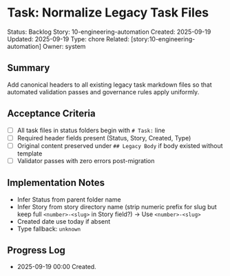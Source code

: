 # Task: Normalize Legacy Task Files
Status: Backlog
Story: 10-engineering-automation
Created: 2025-09-19
Updated: 2025-09-19
Type: chore
Related: [story:10-engineering-automation]
Owner: system

## Summary
Add canonical headers to all existing legacy task markdown files so that automated validation passes and governance rules apply uniformly.

## Acceptance Criteria
- [ ] All task files in status folders begin with `# Task:` line
- [ ] Required header fields present (Status, Story, Created, Type)
- [ ] Original content preserved under `## Legacy Body` if body existed without template
- [ ] Validator passes with zero errors post-migration

## Implementation Notes
- Infer Status from parent folder name
- Infer Story from story directory name (strip numeric prefix for slug but keep full `<number>-<slug>` in Story field?) → Use `<number>-<slug>`
- Created date use today if absent
- Type fallback: `unknown`

## Progress Log
- 2025-09-19 00:00 Created.
